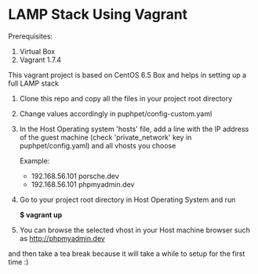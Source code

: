 # LAMP Stack Using Vagrant

Prerequisites:

1. Virtual Box
2. Vagrant 1.7.4

This vagrant project is based on CentOS 6.5 Box and helps in setting up a full LAMP stack

1. Clone this repo and copy all the files in your project root directory

2. Change values accordingly in puphpet/config-custom.yaml

3. In the Host Operating system 'hosts' file, add a line with the IP address of the guest machine (check 'private_network' key in puphpet/config.yaml) and all vhosts you choose 

   Example:

    - 192.168.56.101 porsche.dev
    - 192.168.56.101 phpmyadmin.dev

4. Go to your project root directory in Host Operating System and run

   **$ vagrant up**

5. You can browse the selected vhost in your Host machine browser such as http://phpmyadmin.dev

and then take a tea break because it will take a while to setup for the first time :)
